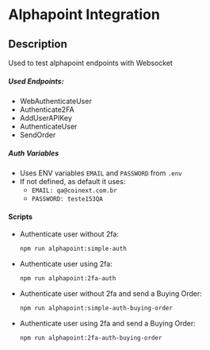 # Alphapoint Integration

## Description

Used to test alphapoint endpoints with Websocket

##### Used Endpoints:
- WebAuthenticateUser
- Authenticate2FA
- AddUserAPIKey
- AuthenticateUser
- SendOrder

##### Auth Variables
- Uses ENV variables  `EMAIL` and `PASSWORD` from `.env`
- If not defined, as default it uses:
  - `EMAIL: qa@coinext.com.br`
  - `PASSWORD: teste153QA`

#### Scripts

- Authenticate user without 2fa:
  ```bash
  npm run alphapoint:simple-auth
  ```

- Authenticate user using 2fa:
  ```bash
  npm run alphapoint:2fa-auth
  ```

- Authenticate user without 2fa and send a Buying Order:
  ```bash
  npm run alphapoint:simple-auth-buying-order
  ```

- Authenticate user using 2fa and send a Buying Order:
  ```bash
  npm run alphapoint:2fa-auth-buying-order
  ```